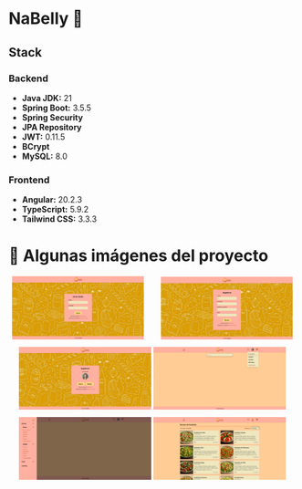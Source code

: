 # NaBelly 🥨

## Stack

### Backend
- **Java JDK:** 21
- **Spring Boot:** 3.5.5
- **Spring Security**
- **JPA Repository**
- **JWT:** 0.11.5
- **BCrypt**
- **MySQL:** 8.0

### Frontend
- **Angular:** 20.2.3
- **TypeScript:** 5.9.2
- **Tailwind CSS:** 3.3.3

# 📸 Algunas imágenes del proyecto

<div style="text-align: center;">
  <img src="./images/Login.png" alt="Foto 1" width="46%" style="margin-right:5%; margin-bottom:10px;" />
  <img src="./images/SignUp.png" alt="Foto 2" width="46%" style="margin-bottom:10px;" />
  <img src="./images/SignUp2.png" alt="Foto 3" width="46%" style="margin-bottom:10px;" />
  <img src="./images/InicioNav.png" alt="Foto 4" width="46%" style="margin-bottom:10px;" />
  <img src="./images/MenuLateral.png" alt="Foto 5" width="46%" style="margin-bottom:10px;" />
  <img src="./images/ListadoRecetas.png" alt="Foto 6" width="46%" style="margin-bottom:10px;" />
</div>

